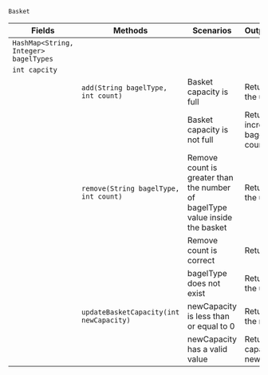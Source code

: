 
`Basket`

| Fields                                 | Methods                                 | Scenarios                                                                    | Outputs/Outcomes                             |
|----------------------------------------|-----------------------------------------|------------------------------------------------------------------------------|----------------------------------------------|
| `HashMap<String, Integer> bagelTypes`  |                                         |                                                                              |                                              |
| `int capcity`                          |                                         |                                                                              |                                              |
|                                        | `add(String bagelType, int count)`      | Basket capacity is full                                                      | Return false, inform the user                |
|                                        |                                         | Basket capacity is not full                                                  | Return true, increment bagelCount by count   |
|                                        | `remove(String bagelType, int count)`   | Remove count is greater than the number of bagelType value inside the basket | Return false, inform the user                |
|                                        |                                         | Remove count is correct                                                      | Return true                                  |
|                                        |                                         | bagelType does not exist                                                     | Return false, inform the user                |
|                                        | `updateBasketCapacity(int newCapacity)` | newCapacity is less than or equal to 0                                       | Return false, inform the manager             |
|                                        |                                         | newCapacity has a valid value                                                | Return true, set the capacity to newCapacity |

